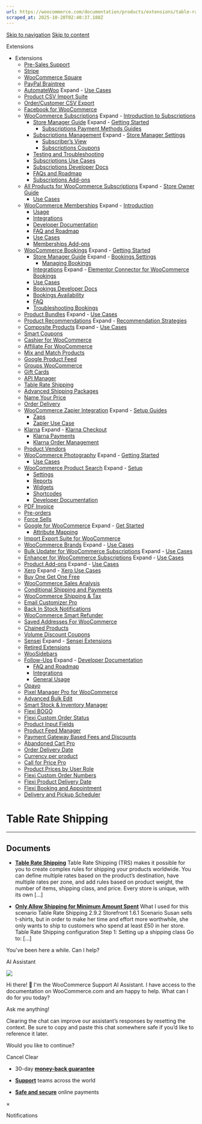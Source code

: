 ```yaml
---
url: https://woocommerce.com/documentation/products/extensions/table-rate-shipping
scraped_at: 2025-10-20T02:40:37.188Z
---
```


[Skip to navigation](https://woocommerce.com/documentation/products/extensions/table-rate-shipping/#main-navigation) [Skip to content](https://woocommerce.com/documentation/products/extensions/table-rate-shipping/#page)

Extensions

- Extensions
  - [Pre-Sales Support](https://woocommerce.com/documentation/products/extensions/pre-sales/ "Common pre-sales questions about extensions.")
  - [Stripe](https://woocommerce.com/documentation/products/extensions/stripe/ "Stripe")
  - [WooCommerce Square](https://woocommerce.com/documentation/products/extensions/woocommerce-square/ "WooCommerce Square")
  - [PayPal Braintree](https://woocommerce.com/documentation/products/extensions/paypal-braintree/ "PayPal Braintree")
  - [AutomateWoo](https://woocommerce.com/documentation/products/extensions/automatewoo/ "AutomateWoo") Expand    - [Use Cases](https://woocommerce.com/documentation/products/extensions/automatewoo/use-cases-automatewoo/ "Use Cases")
  - [Product CSV Import Suite](https://woocommerce.com/documentation/products/extensions/product-csv-import-suite/ "This documentation is for the premium Product CSV Import Suite extension. If you’re looking for documentation about the product importer built-in to WooCommerce, check out the documentation here. The Product CSV Import Suite WooCommerce extension lets you import and export products to and from WooCommerce. You can import hundreds, even thousands, of products using one file.")
  - [Order/Customer CSV Export](https://woocommerce.com/documentation/products/extensions/ordercustomer-csv-export/ "Order/Customer CSV Export")
  - [Facebook for WooCommerce](https://woocommerce.com/documentation/products/extensions/facebook-for-woocommerce/ "Facebook for WooCommerce")
  - [WooCommerce Subscriptions](https://woocommerce.com/documentation/products/extensions/woocommerce-subscriptions/ "Start with our Introduction to WooCommerce Subscriptions, a premium WooCommerce extension that allows you to sell products and services with recurring payments.") Expand    - [Introduction to Subscriptions](https://woocommerce.com/document/subscriptions/ "Introduction to Subscriptions")
    - [Store Manager Guide](https://woocommerce.com/documentation/products/extensions/woocommerce-subscriptions/store-manager-guide/ "Store Manager Guide") Expand      - [Getting Started](https://woocommerce.com/documentation/products/extensions/woocommerce-subscriptions/store-manager-guide/getting-started-woocommerce-subscriptions/ "Getting Started")
      - [Subscriptions Payment Methods Guides](https://woocommerce.com/documentation/products/extensions/woocommerce-subscriptions/store-manager-guide/subscriptions-payment-methods-guides/ "Subscriptions Payment Methods Guides")
    - [Subscriptions Management](https://woocommerce.com/documentation/products/extensions/woocommerce-subscriptions/subscriptions-management/ "Subscriptions Management") Expand      - [Store Manager Settings](https://woocommerce.com/documentation/products/extensions/woocommerce-subscriptions/subscriptions-management/store-manager-settings/ "Store Manager Settings")
      - [Subscriber’s View](https://woocommerce.com/document/subscriptions/customers-view/ "Subscriber’s View")
      - [Subscriptions Coupons](https://woocommerce.com/documentation/products/extensions/woocommerce-subscriptions/subscriptions-management/subscriptions-coupons/ "Subscriptions Coupons")
    - [Testing and Troubleshooting](https://woocommerce.com/documentation/products/extensions/woocommerce-subscriptions/testing-and-troubleshooting/ "Testing and Troubleshooting")
    - [Subscriptions Use Cases](https://woocommerce.com/documentation/products/extensions/woocommerce-subscriptions/subscriptions-use-cases/ "Subscriptions Use Cases")
    - [Subscriptions Developer Docs](https://woocommerce.com/documentation/products/extensions/woocommerce-subscriptions/developer-docs/ "Subscriptions Developer Docs")
    - [FAQs and Roadmap](https://woocommerce.com/documentation/products/extensions/woocommerce-subscriptions/faqs-and-roadmap/ "FAQs and Roadmap")
    - [Subscriptions Add-ons](https://woocommerce.com/documentation/products/extensions/woocommerce-subscriptions/subscriptions-add-ons/ "Subscriptions Add-ons")
  - [All Products for WooCommerce Subscriptions](https://woocommerce.com/documentation/products/extensions/all-products-for-woocommerce-subscriptions/ "All Products for WooCommerce Subscriptions") Expand    - [Store Owner Guide](https://woocommerce.com/documentation/products/extensions/all-products-for-woocommerce-subscriptions/store-owner-guide/ "Store Owner Guide")
    - [Use Cases](https://woocommerce.com/documentation/products/extensions/all-products-for-woocommerce-subscriptions/all-products-for-woocommerce-subscriptions-use-cases/ "Use Cases")
  - [WooCommerce Memberships](https://woocommerce.com/documentation/products/extensions/woocommerce-memberships/ "WooCommerce Memberships lets you create a membership system with WooCommerce. You can sell access to your content and products via the purchase of any of your products. You can also sell recurring membership by integrating Memberships and Subscriptions.") Expand    - [Introduction](https://woocommerce.com/documentation/products/extensions/woocommerce-memberships/introduction/ "Introduction")
    - [Usage](https://woocommerce.com/documentation/products/extensions/woocommerce-memberships/usage/ "Usage")
    - [Integrations](https://woocommerce.com/documentation/products/extensions/woocommerce-memberships/integrations/ "Integrations")
    - [Developer Documentation](https://woocommerce.com/documentation/products/extensions/woocommerce-memberships/developers/ "Developer Documentation")
    - [FAQ and Roadmap](https://woocommerce.com/documentation/products/extensions/woocommerce-memberships/faq-and-roadmap/ "FAQ and Roadmap")
    - [Use Cases](https://woocommerce.com/documentation/products/extensions/woocommerce-memberships/memberships-use-cases/ "Use Cases")
    - [Memberships Add-ons](https://woocommerce.com/documentation/products/extensions/woocommerce-memberships/memberships-add-ons/ "Memberships Add-ons")
  - [WooCommerce Bookings](https://woocommerce.com/document/introduction-to-woocommerce-bookings/ "WooCommerce Bookings") Expand    - [Getting Started](https://woocommerce.com/document/introduction-to-woocommerce-bookings/ "Getting Started")
    - [Store Manager Guide](https://woocommerce.com/document/introduction-to-woocommerce-bookings/woocommerce-bookings-store-manager-guide/ "Store Manager Guide") Expand      - [Bookings Settings](https://woocommerce.com/documentation/products/extensions/woocommerce-bookings/store-manager-guide-woocommerce-bookings/bookings-settings/ "Bookings Settings")
      - [Managing Bookings](https://woocommerce.com/document/introduction-to-woocommerce-bookings/managing-woocommerce-bookings/ "Managing Bookings")
    - [Integrations](https://woocommerce.com/documentation/products/extensions/woocommerce-bookings/integrations-woocommerce-bookings/ "Integrations") Expand      - [Elementor Connector for WooCommerce Bookings](https://woocommerce.com/documentation/products/extensions/woocommerce-bookings/integrations-woocommerce-bookings/elementor-connector-for-woocommerce-bookings/ "Elementor Connector for WooCommerce Bookings")
    - [Use Cases](https://woocommerce.com/document/introduction-to-woocommerce-bookings/woocommerce-bookings-use-cases/ "Use Cases")
    - [Bookings Developer Docs](https://woocommerce.com/documentation/products/extensions/woocommerce-bookings/developer-docs-bookings/ "Bookings Developer Docs")
    - [Bookings Availability](https://woocommerce.com/documentation/products/extensions/woocommerce-bookings/woocommerce-bookings-availability/ "WooCommerce Bookings Availability is a paid add-on for the WooCommerce Bookings extension that helps you sell more bookings by presenting a calendar or schedule of available slots in a page or post.")
    - [FAQ](https://woocommerce.com/document/introduction-to-woocommerce-bookings/bookings-faq/ "FAQ")
    - [Troubleshooting Bookings](https://woocommerce.com/documentation/products/extensions/woocommerce-bookings/troubleshooting-bookings/ "Troubleshooting Bookings")
  - [Product Bundles](https://woocommerce.com/documentation/products/extensions/product-bundles/ "Product Bundles") Expand    - [Use Cases](https://woocommerce.com/documentation/products/extensions/product-bundles/product-bundles-use-cases/ "Use Cases")
  - [Product Recommendations](https://woocommerce.com/documentation/products/extensions/product-recommendations/ "Product Recommendations") Expand    - [Recommendation Strategies](https://woocommerce.com/documentation/products/extensions/product-recommendations/recommendation-strategies/ "Recommendation Strategies")
  - [Composite Products](https://woocommerce.com/documentation/products/extensions/composite-products/ "Composite Products") Expand    - [Use Cases](https://woocommerce.com/documentation/products/extensions/composite-products/composite-products-use-cases/ "Use Cases")
  - [Smart Coupons](https://woocommerce.com/documentation/products/extensions/smart-coupons/ "Smart Coupons")
  - [Cashier for WooCommerce](https://woocommerce.com/documentation/products/extensions/cashier-for-woocommerce/ "Cashier for WooCommerce")
  - [Affiliate For WooCommerce](https://woocommerce.com/documentation/products/extensions/affiliate-for-woocommerce/ "Affiliate For WooCommerce")
  - [Mix and Match Products](https://woocommerce.com/documentation/products/extensions/mix-and-match-products/ "Mix and Match Products")
  - [Google Product Feed](https://woocommerce.com/documentation/products/extensions/google-product-feed/ "Google Product Feed")
  - [Groups WooCommerce](https://woocommerce.com/documentation/products/extensions/groups-woocommerce/ "Use the Groups WooCommerce extension to sell memberships with WooCommerce – A powerful and flexible combination for memberships and content access control.  Visit the main documentation page here: Groups WooCommerce Documentation")
  - [Gift Cards](https://woocommerce.com/documentation/products/extensions/gift-cards/ "Gift Cards")
  - [API Manager](https://woocommerce.com/documentation/products/extensions/api-manager/ "API Manager")
  - [Table Rate Shipping](https://woocommerce.com/documentation/products/extensions/table-rate-shipping/ "Table Rate Shipping")
  - [Advanced Shipping Packages](https://woocommerce.com/documentation/products/extensions/advanced-shipping-packages/ "Advanced Shipping Packages")
  - [Name Your Price](https://woocommerce.com/documentation/products/extensions/name-your-price/ "Name Your Price")
  - [Order Delivery](https://woocommerce.com/documentation/products/extensions/order-delivery/ "Order Delivery")
  - [WooCommerce Zapier Integration](https://woocommerce.com/documentation/products/extensions/woocommerce-zapier-integration/ "WooCommerce Zapier Integration") Expand    - [Setup Guides](https://woocommerce.com/documentation/products/extensions/woocommerce-zapier-integration/setup-guides/ "Setup Guides")
    - [Zaps](https://woocommerce.com/documentation/products/extensions/woocommerce-zapier-integration/zaps/ "Zaps")
    - [Zapier Use Case](https://woocommerce.com/documentation/products/extensions/woocommerce-zapier-integration/zapier-use-cases/ "Zapier Use Case")
  - [Klarna](https://woocommerce.com/documentation/products/extensions/klarna/ "Klarna") Expand    - [Klarna Checkout](https://woocommerce.com/documentation/products/extensions/klarna/klarna-checkout/ "Klarna Checkout")
    - [Klarna Payments](https://woocommerce.com/documentation/products/extensions/klarna/klarna-payments/ "Klarna Payments")
    - [Klarna Order Management](https://woocommerce.com/documentation/products/extensions/klarna/klarna-order-management/ "Klarna Order Management")
  - [Product Vendors](https://woocommerce.com/documentation/products/extensions/product-vendors/ "Product Vendors")
  - [WooCommerce Photography](https://woocommerce.com/documentation/products/extensions/photography/ "WooCommerce Photography") Expand    - [Getting Started](https://woocommerce.com/documentation/products/extensions/photography/getting-started-woocommerce-photography/ "Getting Started")
    - [Use Cases](https://woocommerce.com/documentation/products/extensions/photography/photography-use-cases/ "Use Cases")
  - [WooCommerce Product Search](https://woocommerce.com/documentation/products/extensions/woocommerce-product-search/ "The WooCommerce Product Search extension provides an advanced Search Engine and Search Experience for you and your customers.  Visit the main documentation page here: WooCommerce Product Search Documentation") Expand    - [Setup](https://woocommerce.com/document/woocommerce-product-search/setup/ "Setup")
    - [Settings](https://woocommerce.com/documentation/products/extensions/woocommerce-product-search/settings-woocommerce-product-search/ "Settings")
    - [Reports](https://woocommerce.com/documentation/products/extensions/woocommerce-product-search/reports/ "Reports")
    - [Widgets](https://woocommerce.com/documentation/products/extensions/woocommerce-product-search/widgets/ "Widgets")
    - [Shortcodes](https://woocommerce.com/documentation/products/extensions/woocommerce-product-search/shortcodes/ "Shortcodes")
    - [Developer Documentation](https://woocommerce.com/documentation/products/extensions/woocommerce-product-search/developer-documentation-woocommerce-product-search/ "Developer Documentation")
  - [PDF Invoice](https://woocommerce.com/documentation/products/extensions/pdf-invoice/ "PDF Invoice")
  - [Pre-orders](https://woocommerce.com/documentation/products/extensions/pre-orders/ "Pre-orders")
  - [Force Sells](https://woocommerce.com/documentation/products/extensions/force-sells/ "Force Sells")
  - [Google for WooCommerce](https://woocommerce.com/documentation/products/extensions/google-for-woocommerce/ "Google for WooCommerce") Expand    - [Get Started](https://woocommerce.com/documentation/products/extensions/google-for-woocommerce/get-started/ "Get Started")
    - [Attribute Mapping](https://woocommerce.com/documentation/products/extensions/google-for-woocommerce/attribute-mapping/ "Attribute Mapping")
  - [Import Export Suite for WooCommerce](https://woocommerce.com/documentation/products/extensions/import-export-suite-for-woocommerce/ "Import Export Suite for WooCommerce")
  - [WooCommerce Brands](https://woocommerce.com/documentation/products/extensions/woocommerce-brands/ "WooCommerce Brands") Expand    - [Use Cases](https://woocommerce.com/documentation/products/extensions/woocommerce-brands/use-cases-woocommerce-brands/ "Use Cases")
  - [Bulk Updater for WooCommerce Subscriptions](https://woocommerce.com/documentation/products/extensions/bulk-updater-for-woocommerce-subscriptions/ "Bulk Updater for WooCommerce Subscriptions") Expand    - [Use Cases](https://woocommerce.com/documentation/products/extensions/bulk-updater-for-woocommerce-subscriptions/use-cases-bulk-updater-for-woocommerce-subscriptions/ "Use Cases")
  - [Enhancer for WooCommerce Subscriptions](https://woocommerce.com/documentation/products/extensions/enhancer-for-woocommerce-subscriptions/ "Enhancer for WooCommerce Subscriptions") Expand    - [Use Cases](https://woocommerce.com/documentation/products/extensions/enhancer-for-woocommerce-subscriptions/use-cases-enhancer-for-woocommerce-subscriptions/ "Use Cases")
  - [Product Add-ons](https://woocommerce.com/documentation/products/extensions/product-add-ons/ "Product Add-ons") Expand    - [Use Cases](https://woocommerce.com/documentation/products/extensions/product-add-ons/product-add-ons-use-cases/ "Use Cases")
  - [Xero](https://woocommerce.com/documentation/products/extensions/xero/ "Xero") Expand    - [Xero Use Cases](https://woocommerce.com/documentation/products/extensions/xero/xero-use-cases/ "Xero Use Cases")
  - [Buy One Get One Free](https://woocommerce.com/documentation/products/extensions/buy-one-get-one-free/ "Buy One Get One Free")
  - [WooCommerce Sales Analysis](https://woocommerce.com/documentation/products/extensions/woocommerce-sales-analysis/ "Sales Analysis for WooCommerce offers reporting for Marketers & Managers. Get insights on key metrics, international sales, revenue, product and customer trends.")
  - [Conditional Shipping and Payments](https://woocommerce.com/documentation/products/extensions/conditional-shipping-and-payments/ "Conditional Shipping and Payments")
  - [WooCommerce Shipping & Tax](https://woocommerce.com/documentation/products/extensions/woocommerce-shipping-tax/ "WooCommerce Shipping & Tax")
  - [Email Customizer Pro](https://woocommerce.com/documentation/products/extensions/email-customizer-pro/ "Email Customizer Pro")
  - [Back In Stock Notifications](https://woocommerce.com/documentation/products/extensions/back-in-stock-notifications/ "Back In Stock Notifications")
  - [WooCommerce Smart Refunder](https://woocommerce.com/documentation/products/extensions/smart-refunder/ "WooCommerce Smart Refunder")
  - [Saved Addresses For WooCommerce](https://woocommerce.com/documentation/products/extensions/saved-addresses-woocommerce/ "Saved Addresses For WooCommerce")
  - [Chained Products](https://woocommerce.com/documentation/products/extensions/chained-products/ "Chained Products")
  - [Volume Discount Coupons](https://woocommerce.com/documentation/products/extensions/volume-discount-coupons/ "Volume Discount Coupons helps to increase unit sales and overall sales by enabling discounts based on quantities, including cross-promotions across products and categories.")
  - [Sensei](https://woocommerce.com/documentation/products/extensions/sensei/ "Teaching coursework has never been easier, all within WordPress. With the Sensei plugin you can create courses, write lessons, and add quizzes.") Expand    - [Sensei Extensions](https://woocommerce.com/documentation/products/extensions/sensei/sensei-extensions/ "Documentation for Sensei extensions")
  - [Retired Extensions](https://woocommerce.com/documentation/products/extensions/retired-extensions/ "Retired Extensions")
  - [WooSidebars](https://woocommerce.com/documentation/products/extensions/woosidebars/ "With WooSidebars you can override any widgetized area on your WordPress-powered website, displaying different widgets for different screens… without touching a line of code.")
  - [Follow-Ups](https://woocommerce.com/documentation/products/extensions/follow-ups/ "Follow-Ups") Expand    - [Developer Documentation](https://woocommerce.com/documentation/products/extensions/follow-ups/developer-documentation/ "Developer Documentation")
    - [FAQ and Roadmap](https://woocommerce.com/documentation/products/extensions/follow-ups/faq-and-roadmap-follow-ups/ "FAQ and Roadmap")
    - [Integrations](https://woocommerce.com/documentation/products/extensions/follow-ups/integrations-follow-ups/ "Integrations")
    - [General Usage](https://woocommerce.com/documentation/products/extensions/follow-ups/general-usage/ "General Usage")
  - [Opayo](https://woocommerce.com/documentation/products/extensions/opayo/ " The Opayo Payment Suite is closed to new subscriptions and will be retired by the end of the year. The developer continues to provide support for active subscribers, but we recommend starting the transition to the new Elavon Payments for WooCommerce extension. ")
  - [Pixel Manager Pro for WooCommerce](https://woocommerce.com/documentation/products/extensions/pixel-manager-pro-for-woocommerce/ "Pixel Manager Pro for WooCommerce")
  - [Advanced Bulk Edit](https://woocommerce.com/documentation/products/extensions/advanced-bulk-edit/ "Advanced Bulk Edit")
  - [Smart Stock & Inventory Manager](https://woocommerce.com/documentation/products/extensions/smart-stock-inventory-manager/ "Smart Stock & Inventory Manager")
  - [Flexi BOGO](https://woocommerce.com/documentation/products/extensions/flexi-bogo/ "Flexi BOGO")
  - [Flexi Custom Order Status](https://woocommerce.com/documentation/products/extensions/flexi-custom-order-status/ "Flexi Custom Order Status")
  - [Product Input Fields](https://woocommerce.com/documentation/products/extensions/product-input-fields/ "Product Input Fields")
  - [Product Feed Manager](https://woocommerce.com/documentation/products/extensions/product-feed-manager/ "Product Feed Manager")
  - [Payment Gateway Based Fees and Discounts](https://woocommerce.com/documentation/products/extensions/payment-gateway-based-fees-and-discounts/ "Payment Gateway Based Fees and Discounts")
  - [Abandoned Cart Pro](https://woocommerce.com/documentation/products/extensions/abandoned-cart-pro/ "Abandoned Cart Pro")
  - [Order Delivery Date](https://woocommerce.com/documentation/products/extensions/order-delivery-date/ "Order Delivery Date")
  - [Currency per product](https://woocommerce.com/documentation/products/extensions/currency-per-product/ "Currency per product")
  - [Call for Price Pro](https://woocommerce.com/documentation/products/extensions/call-for-price-pro/ "Call for Price Pro")
  - [Product Prices by User Role](https://woocommerce.com/documentation/products/extensions/product-prices-by-user-role/ "Product Prices by User Role")
  - [Flexi Custom Order Numbers](https://woocommerce.com/documentation/products/extensions/flexi-custom-order-numbers/ "Flexi Custom Order Numbers")
  - [Flexi Product Delivery Date](https://woocommerce.com/documentation/products/extensions/flexi-product-delivery-date/ "Flexi Product Delivery Date")
  - [Flexi Booking and Appointment](https://woocommerce.com/documentation/products/extensions/flexi-booking-and-appointment/ "Flexi Booking and Appointment")
  - [Delivery and Pickup Scheduler](https://woocommerce.com/documentation/products/extensions/delivery-and-pickup-scheduler/ "Delivery and Pickup Scheduler")

# Table Rate Shipping

* * *

## Documents

- [**Table Rate Shipping**](https://woocommerce.com/document/table-rate-shipping/)
Table Rate Shipping (TRS) makes it possible for you to create complex rules for shipping your products worldwide. You can define multiple rates based on the product’s destination, have multiple rates per zone, and add rules based on product weight, the number of items, shipping class, and price. Every store is unique, with its own \[…\]

- [**Only Allow Shipping for Minimum Amount Spent**](https://woocommerce.com/document/table-rate-shipping-use-case-only-allow-shipping-for-minimum-amount-spent/)
What I used for this scenario Table Rate Shipping 2.9.2 Storefront 1.6.1 Scenario Susan sells t-shirts, but in order to make her time and effort more worthwhile, she only wants to ship to customers who spend at least £50 in her store. Table Rate Shipping configuration Step 1: Setting up a shipping class Go to: \[…\]


You've been here a while. Can I help?

AI Assistant

![](https://woocommerce.com/wp-content/themes/woo/images/svg/support-chat-bot-avatar.svg)

Hi there! 👋 I'm the WooCommerce Support AI Assistant. I have access to the documentation on WooCommerce.com and am happy to help. What can I do for you today?

Ask me anything!

Clearing the chat can improve our assistant’s responses by resetting the context. Be sure to copy and paste this chat somewhere safe if you’d like to reference it later.

Would you like to continue?

Cancel
Clear

- 30-day **[money-back guarantee](https://woocommerce.com/refund-policy/)**

- **[Support](https://woocommerce.com/docs/)**
teams across the world

- **[Safe and secure](https://woocommerce.com/products/woopayments/)**
online payments

×

Notifications